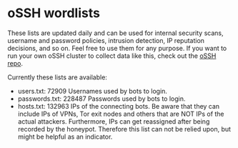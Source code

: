 # oSSH wordlists
These lists are updated daily and can be used for internal security scans, username and password policies, intrusion detection, IP reputation decisions, and so on. Feel free to use them for any purpose. If you want to run your own oSSH cluster to collect data like this, check out the [oSSH repo](https://github.com/toxyl/ossh).  

Currently these lists are available:  
- users.txt: 72909                                                                                                                                                                                                                                                                                                                                                                                       Usernames used by bots to login. 
- passwords.txt: 228487                                                                                                                                                                                                                                                                                                                                                                                       Passwords used by bots to login. 
- hosts.txt: 132963                                                                                                                                                                                                                                                                                                                                                                                       IPs of the connecting bots. Be aware that they can include IPs of VPNs, Tor exit nodes and others that are NOT IPs of the actual attackers. Furthermore, IPs can get reassigned after being recorded by the honeypot. Therefore this list can not be relied upon, but might be helpful as an indicator.
